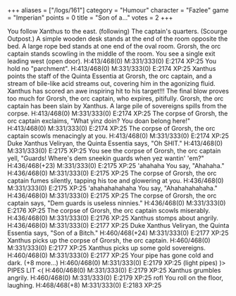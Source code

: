 +++
aliases = ["/logs/161"]
category = "Humour"
character = "Fazlee"
game = "Imperian"
points = 0
title = "Son of a..."
votes = 2
+++

You follow Xanthus to the east. (following)
The captain's quarters. (Scourge Outpost.)
A simple wooden desk stands at the end of the room opposite the bed. A large 
rope bed stands at one end of the oval room. Grorsh, the orc captain stands 
scowling in the middle of the room.
You see a single exit leading west (open door).
H:413/468(0) M:331/333(0) E:2174 XP:25 <eb bd> <orc> 
You hold no "parchment".
H:413/468(0) M:331/333(0) E:2174 XP:25 <eb bd> <orc> 
Xanthus points the staff of the Quinta Essentia at Grorsh, the orc captain, and
a stream of bile-like acid streams out, covering him in the agonizing fluid.
Xanthus has scored an awe inspiring hit to his target!!!
The final blow proves too much for Grorsh, the orc captain, who expires, 
pitifully.
Grorsh, the orc captain has been slain by Xanthus.
A large pile of sovereigns spills from the corpse.
H:413/468(0) M:331/333(0) E:2174 XP:25 <eb bd> <orc> 
The corpse of Grorsh, the orc captain exclaims, "What yinz doin? You doan 
belong here!"
H:413/468(0) M:331/333(0) E:2174 XP:25 <eb bd> <orc> 
The corpse of Grorsh, the orc captain scowls menacingly at you.
H:413/468(0) M:331/333(0) E:2174 XP:25 <eb bd> <orc> 
Duke Xanthus Veliryan, the Quinta Essentia says, "Oh SHIT."
H:413/468(0) M:331/333(0) E:2175 XP:25 <eb bd> <orc> 
You see the corpse of Grorsh, the orc captain yell, "Guards! Where's dem 
sneekin guards when yez wantin' 'em?"
H:436/468(+23) M:331/333(0) E:2175 XP:25 <eb bd> <orc> 'ahahaha
You say, "Ahahaha."
H:436/468(0) M:331/333(0) E:2175 XP:25 <eb bd> <orc> 
The corpse of Grorsh, the orc captain fumes silently, tapping his toe and 
glowering at you.
H:436/468(0) M:331/333(0) E:2175 XP:25 <eb bd> <orc> 'ahahahahahaha
You say, "Ahahahahahaha."
H:436/468(0) M:331/333(0) E:2175 XP:25 <eb bd> <orc> 
The corpse of Grorsh, the orc captain says, "Dem guards is useless ninnies."
H:436/468(0) M:331/333(0) E:2176 XP:25 <eb bd> <orc> 
The corpse of Grorsh, the orc captain scowls miserably.
H:436/468(0) M:331/333(0) E:2176 XP:25 <eb bd> <orc> 
Xanthus stomps about angrily.
H:436/468(0) M:331/333(0) E:2177 XP:25 <eb bd> <orc> 
Duke Xanthus Veliryan, the Quinta Essentia says, "Son of a Bitch."
H:460/468(+24) M:331/333(0) E:2177 XP:25 <eb bd> <orc> 
Xanthus picks up the corpse of Grorsh, the orc captain.
H:460/468(0) M:331/333(0) E:2177 XP:25 <eb bd> <orc> 
Xanthus picks up some gold sovereigns.
H:460/468(0) M:331/333(0) E:2177 XP:25 <eb bd> <orc> 
Your pipe has gone cold and dark.
(+8 more...)
H:460/468(0) M:331/333(0) E:2179 XP:25 <eb bd> <orc> (light pipes) 
)> PIPES LIT <(
H:460/468(0) M:331/333(0) E:2179 XP:25 <eb bd> <orc> 
Xanthus grumbles angrily.
H:460/468(0) M:331/333(0) E:2179 XP:25 <eb bd> <orc> rofl
You roll on the floor, laughing.
H:468/468(+8) M:331/333(0) E:2183 XP:25 <eb bd> <orc> 
